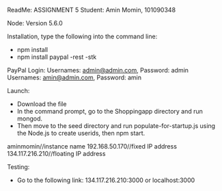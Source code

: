 ReadMe: ASSIGNMENT 5
Student: Amin Momin, 101090348
  

Node: Version 5.6.0

Installation, type the following into the command line:
- npm install
- npm install paypal -rest -stk

PayPal Login:
Usernames: admin@admin.com, Password: admin
Usernames: amin@admin.com, Password: amin

Launch:
- Download the file
- In the command prompt, go to the Shoppingapp directory and run mongod.
- Then move to the seed directory and run populate-for-startup.js using the Node.js to create userids, then npm start.

aminmomin//instance name
192.168.50.170//fixed IP address
134.117.216.210//floating IP address



Testing:
- Go to the following link: 134.117.216.210:3000 or localhost:3000


